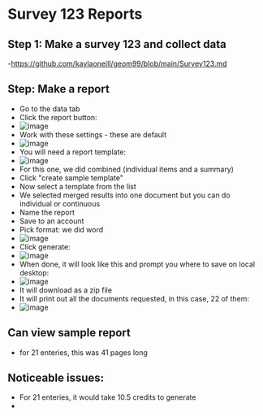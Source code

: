 # Survey 123 Reports

## Step 1: Make a survey 123 and collect data
-https://github.com/kaylaoneill/geom99/blob/main/Survey123.md

## Step: Make a report
- Go to the data tab
- Click the report button:
- ![image](https://github.com/kaylaoneill/geom99/assets/146447016/58dac147-fd2f-4a0b-8b2d-2298e8a1451b)
- Work with these settings - these are default
- ![image](https://github.com/kaylaoneill/geom99/assets/146447016/b458c367-c857-4b53-9b80-2de15ab4d35e)
- You will need a report template:
- ![image](https://github.com/kaylaoneill/geom99/assets/146447016/41b4d075-2b72-408e-b465-9e7f66b0fb99)
- For this one, we did combined (individual items and a summary)
- Click "create sample template"
- Now select a template from the list
- We selected merged results into one document but you can do individual or continuous
- Name the report
- Save to an account
- Pick format: we did word
- ![image](https://github.com/kaylaoneill/geom99/assets/146447016/dba4c3b5-a19e-473e-81a5-359e5cc0b116)
- Click generate:
-  ![image](https://github.com/kaylaoneill/geom99/assets/146447016/186dd9cf-3983-436f-be15-fad522d69123)
-  When done, it will look like this and prompt you where to save on local desktop:
-  ![image](https://github.com/kaylaoneill/geom99/assets/146447016/59a6911f-0a5f-4cac-a371-6f9cb24f9512)
- It will download as a zip file
- It will print out all the documents requested, in this case, 22 of them:
- ![image](https://github.com/kaylaoneill/geom99/assets/146447016/f44dce00-a724-496a-9b29-0fc275dadff6)


## Can view sample report
- for 21 enteries, this was 41 pages long

## Noticeable issues:
- For 21 enteries, it would take 10.5 credits to generate
- 


